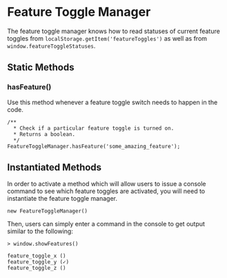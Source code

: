 # Feature Toggle Manager

The feature toggle manager knows how to read statuses of current feature toggles from `localStorage.getItem('featureToggles')` as well as from `window.featureToggleStatuses`.

## Static Methods
### hasFeature()
Use this method whenever a feature toggle switch needs to happen in the code.
```
/**
  * Check if a particular feature toggle is turned on.
  * Returns a boolean.
  */
FeatureToggleManager.hasFeature('some_amazing_feature');
```

## Instantiated Methods

In order to activate a method which will allow users to issue a console command to see which feature toggles are activated, you will need to instantiate the feature toggle manager.

```
new FeatureToggleManager()
```

Then, users can simply enter a command in the console to get output similar to the following:
```
> window.showFeatures()

feature_toggle_x ()
feature_toggle_y (✓)
feature_toggle_z ()
```
